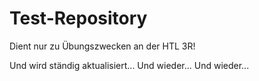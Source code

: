 # Test-Repository

Dient nur zu Übungszwecken an der HTL 3R!

Und wird ständig aktualisiert...
Und wieder...
Und wieder...
